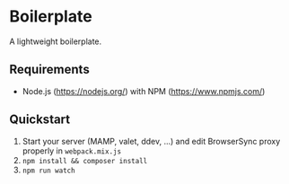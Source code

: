 # Boilerplate
A lightweight boilerplate.

## Requirements
- Node.js (https://nodejs.org/) with NPM (https://www.npmjs.com/)

## Quickstart
1.  Start your server (MAMP, valet, ddev, ...) and edit BrowserSync proxy properly in `webpack.mix.js`
2. `npm install && composer install`
3. `npm run watch`